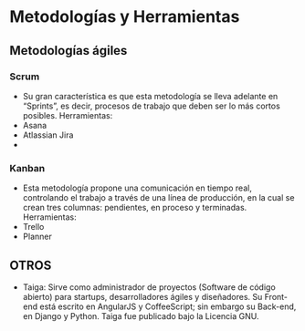 # Metodologías y Herramientas

## Metodologías ágiles
### Scrum
- Su gran característica es que esta metodología se lleva adelante en “Sprints”, es decir, procesos de trabajo que deben ser lo más cortos posibles.
Herramientas:
- Asana
- Atlassian Jira
- 
### Kanban 
- Esta metodología propone una comunicación en tiempo real, controlando el trabajo a través de una línea de producción, en la cual se crean tres columnas: pendientes, en proceso y terminadas. 
Herramientas:
- Trello
- Planner

## OTROS
- Taiga: 
Sirve como administrador de proyectos (Software de código abierto) para startups, desarrolladores ágiles​ y diseñadores.​ Su Front-end está escrito en AngularJS y CoffeeScript; sin embargo su Back-end, en Django y Python. Taiga fue publicado bajo la Licencia GNU.
